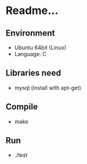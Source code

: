 # Readme...

## Environment
- Ubuntu 64bit (Linux)
- Language: C

## Libraries need
- mysql (install with apt-get)

## Compile
- make

## Run
- ./test